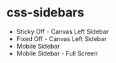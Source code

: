 # css-sidebars

- Sticky Off - Canvas Left Sidebar
- Fixed Off - Canvas Left Sidebar
- Mobile Sidebar
- Mobile Sidebar - Full Screen
